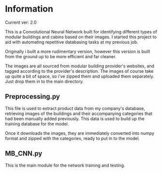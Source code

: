 # Information

Current ver: 2.0

This is a Convolutional Neural Network built for identifying different types of modular buildings and cabins based on their images.
I started this project to aid with automating repetitive databasing tasks at my previous job.

Originally i built a more rudimentary version, however this version is built from the ground up to be more efficient and far cleaner.

The images are all sourced from modular building provider's websites, and tagged according to the provider's description.
The images of course take up quite a bit of space, so i've zipped them and uploaded them separately. Just drop them in to the main directory.

## Preprocessing.py

This file is used to extract product data from my company's database, retrieving images of the buildings and their accompanying categories that had been manually added previously. This data is used to build up the training database for the model.

Once it downloads the images, they are immediately converted into numpy format and zipped with the categories, ready to put in to the model.

## MB_CNN.py

This is the main module for the network training and testing.